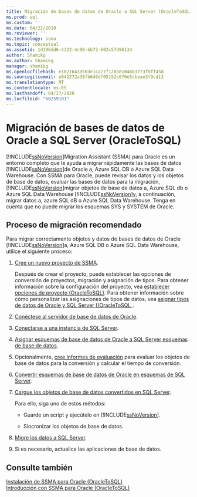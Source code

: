 ```yaml
---
title: Migración de bases de datos de Oracle a SQL Server (OracleToSQL) | Microsoft Docs
ms.prod: sql
ms.custom: ''
ms.date: 04/22/2018
ms.reviewer: ''
ms.technology: ssma
ms.topic: conceptual
ms.assetid: 1d196dd6-4322-4c98-bb72-602c57d96134
author: Shamikg
ms.author: Shamikg
manager: shamikg
ms.openlocfilehash: e1021643d503e1ca77f120b81046b3773f8ff458
ms.sourcegitcommit: e042272a38fb646df05152c676e5cbeae3f9cd13
ms.translationtype: MT
ms.contentlocale: es-ES
ms.lasthandoff: 04/27/2020
ms.locfileid: "68259101"
---
```

# <a name="migrating-oracle-databases-to-sql-server-oracletosql"></a>Migración de bases de datos de Oracle a SQL Server (OracleToSQL)
[!INCLUDE[ssNoVersion](../../includes/ssnoversion-md.md)]Migration Assistant (SSMA) para Oracle es un entorno completo que le ayuda a migrar rápidamente las bases de datos [!INCLUDE[ssNoVersion](../../includes/ssnoversion-md.md)]de Oracle a, Azure SQL DB o Azure SQL Data Warehouse. Con SSMA para Oracle, puede revisar los datos y los objetos de base de datos, evaluar las bases de datos para la migración, [!INCLUDE[ssNoVersion](../../includes/ssnoversion-md.md)]migrar objetos de base de datos a, Azure SQL db o Azure SQL Data Warehouse [!INCLUDE[ssNoVersion](../../includes/ssnoversion-md.md)]y, a continuación, migrar datos a, azure SQL dB o Azure SQL Data Warehouse. Tenga en cuenta que no puede migrar los esquemas SYS y SYSTEM de Oracle.
  
## <a name="recommended-migration-process"></a>Proceso de migración recomendado  
Para migrar correctamente objetos y datos de bases de datos de Oracle [!INCLUDE[ssNoVersion](../../includes/ssnoversion-md.md)]a, Azure SQL DB o Azure SQL Data Warehouse, utilice el siguiente proceso:
  
1.  [Cree un nuevo proyecto de SSMA](working-with-ssma-projects-oracletosql.md).  
  
    Después de crear el proyecto, puede establecer las opciones de conversión de proyectos, migración y asignación de tipos. Para obtener información sobre la configuración del proyecto, vea [establecer opciones de proyecto &#40;OracleToSQL&#41;](../../ssma/oracle/setting-project-options-oracletosql.md). Para obtener información sobre cómo personalizar las asignaciones de tipos de datos, vea [asignar tipos de datos de Oracle y SQL Server &#40;&#41;OracleToSQL ](../../ssma/oracle/mapping-oracle-and-sql-server-data-types-oracletosql.md).  
  
2.  [Conéctese al servidor de base de datos de Oracle](connecting-to-oracle-database-oracletosql.md).  
  
3.  [Conectarse a una instancia de SQL Server](connecting-to-sql-server-oracletosql.md).  
  
4.  [Asignar esquemas de base de datos de Oracle a SQL Server esquemas de base de datos](mapping-oracle-schemas-to-sql-server-schemas-oracletosql.md).  
  
5.  Opcionalmente, [cree informes de evaluación](assessing-oracle-schemas-for-conversion-oracletosql.md) para evaluar los objetos de base de datos para la conversión y calcular el tiempo de conversión.  
  
6.  [Convertir esquemas de base de datos de Oracle en esquemas de SQL Server](converting-oracle-schemas-oracletosql.md).  
  
7.  [Cargue los objetos de base de datos convertidos en SQL Server](loading-converted-database-objects-into-sql-server-oracletosql.md).  
  
    Para ello, siga uno de estos métodos:  
  
    -   Guarde un script y ejecútelo en [!INCLUDE[ssNoVersion](../../includes/ssnoversion-md.md)].  
  
    -   Sincronizar los objetos de base de datos.  
  
8.  [Migre los datos a SQL Server](migrating-oracle-data-into-sql-server-oracletosql.md).  
  
9. Si es necesario, actualice las aplicaciones de base de datos.  
  
## <a name="see-also"></a>Consulte también  
[Instalación de SSMA para Oracle &#40;OracleToSQL&#41;](../../ssma/oracle/installing-ssma-for-oracle-oracletosql.md)  
[Introducción con SSMA para Oracle &#40;OracleToSQL&#41;](../../ssma/oracle/getting-started-with-ssma-for-oracle-oracletosql.md)  
  
